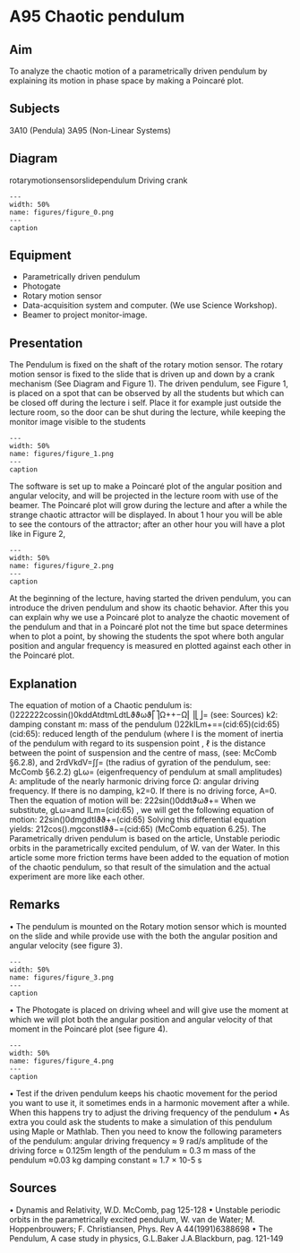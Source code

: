 # A95 Chaotic pendulum 
     
  
## Aim   
 To analyze the chaotic motion of a parametrically driven pendulum by explaining its motion in phase space by making a Poincaré plot.    
  
## Subjects   
 3A10 (Pendula) 3A95 (Non-Linear Systems)   
  
## Diagram   
   rotarymotionsensorslidependulum Driving crank   
```{figure} figures/figure_0.png  
---  
width: 50%  
name: figures/figure_0.png  
---  
caption  
``` 
     
  
## Equipment   
 
 *  Parametrically driven pendulum  
 *  Photogate 
 *  Rotary motion sensor   
 *  Data-acquisition system and computer. (We use Science Workshop). 
 *  Beamer to project monitor-image.
      
  
## Presentation   
 The Pendulum is fixed on the shaft of the rotary motion sensor. The rotary motion sensor is fixed to the slide that is driven up and down by a crank mechanism (See Diagram and Figure 1). The driven pendulum, see Figure 1, is placed on a spot that can be observed by all the students but which can be closed off during the lecture i self. Place it for example just outside the lecture room, so the door can be shut during the lecture, while keeping the monitor image visible to the students     
```{figure} figures/figure_1.png  
---  
width: 50%  
name: figures/figure_1.png  
---  
caption  
``` 
  The software is set up to make a Poincaré plot of the angular position and angular velocity, and will be projected in the lecture room with use of the beamer. The Poincaré plot will grow during the lecture and after a while the strange chaotic attractor will be displayed. In about 1 hour you will be able to see the contours of the attractor; after an other hour you will have a plot like in Figure 2,    
```{figure} figures/figure_2.png  
---  
width: 50%  
name: figures/figure_2.png  
---  
caption  
``` 
 At the beginning of the lecture, having started the driven pendulum, you can introduce the driven pendulum and show its chaotic behavior. After this you can explain why we use a Poincaré plot to analyze the chaotic movement of the pendulum and that in a Poincaré plot not the time but space determines when to plot a point, by showing the students the spot where both angular position and angular frequency is measured en plotted against each other in the Poincaré plot.     
  
## Explanation   
 The equation of motion of a Chaotic pendulum is:  ()222222cossin()0kddAtdtmLdtLϑϑωϑ⎡⎤Ω++−Ω⎢⎥⎣⎦=   (see: Sources)  k2: damping constant m: mass of the pendulum ()22kILm+==(cid:65)(cid:65)(cid:65): reduced length of the pendulum (where I  is the moment of inertia of the pendulum with regard to its suspension point , ℓ  is the distance between the point of suspension and the centre of mass, (see: McComb §6.2.8), and 2rdVkdV=∫∫= (the radius of gyration of the pendulum, see: McComb §6.2.2)  gLω= (eigenfrequency of pendulum at small amplitudes) A: amplitude of the nearly harmonic driving force  Ω: angular driving frequency.  If there is no damping, k2=0. If there is no driving force, A=0. Then the equation of motion will be:  222sin()0ddtϑωϑ+=  When we substitute, gLω=and ILm=(cid:65) , we will get the following equation of motion:  22sin()0dmgdtIϑϑ+=(cid:65) Solving this differential equation yields: 212cos().mgconstIϑϑ−=(cid:65)  (McComb equation 6.25). The Parametrically driven pendulum is based on the article, Unstable periodic orbits in the parametrically excited pendulum, of W. van der Water. In this article some more friction terms have been added to the equation of motion of the chaotic pendulum, so that result of the simulation and the actual experiment are more like each other.     
  
## Remarks   
 • The pendulum is mounted on the Rotary motion sensor which is mounted on the slide and while provide use with the both the angular position and angular velocity (see figure 3).    
```{figure} figures/figure_3.png  
---  
width: 50%  
name: figures/figure_3.png  
---  
caption  
``` 
 • The Photogate is placed on driving wheel and will give use the moment at which  we will plot both the angular position and angular velocity of that moment in the Poincaré plot (see figure 4).    
```{figure} figures/figure_4.png  
---  
width: 50%  
name: figures/figure_4.png  
---  
caption  
``` 
 • Test if the driven pendulum keeps his chaotic movement for the period you want to use it, it sometimes ends in a harmonic movement after a while. When this happens try to adjust the driving frequency of the pendulum  • As extra you could ask the students to make a simulation of this pendulum using Maple or Mathlab. Then you need to know the following parameters of the pendulum: angular driving frequency ≈ 9 rad/s  amplitude of the driving force ≈ 0.125m length of the pendulum ≈ 0.3 m mass of the pendulum ≈0.03 kg  damping constant ≈ 1.7 × 10-5  s    
  
## Sources   
 • Dynamis and Relativity, W.D. McComb, pag 125-128 • Unstable periodic orbits in the parametrically excited pendulum, W. van de Water; M. Hoppenbrouwers; F. Christiansen, Phys. Rev A 44(1991)6388698 • The Pendulum, A case study in physics, G.L.Baker J.A.Blackburn, pag. 121-149   